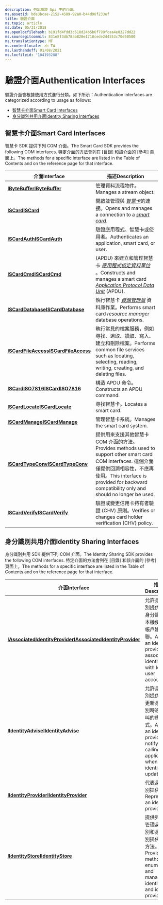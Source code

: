 ```yaml
---
description: 列出驗證 Api 中的介面。
ms.assetid: bde3bcae-2152-4589-92a0-b44d98f233ef
title: 驗證介面
ms.topic: article
ms.date: 05/31/2018
ms.openlocfilehash: b101fd4fdd3c518d24b5b6f798fcaa4e0327dd22
ms.sourcegitcommit: 831e8f3db78ab820e1710cede244553c70e50500
ms.translationtype: MT
ms.contentlocale: zh-TW
ms.lasthandoff: 01/08/2021
ms.locfileid: "104193288"
---
```

# <a name="authentication-interfaces"></a><span data-ttu-id="8481b-103">驗證介面</span><span class="sxs-lookup"><span data-stu-id="8481b-103">Authentication Interfaces</span></span>

<span data-ttu-id="8481b-104">驗證介面會根據使用方式進行分類，如下所示：</span><span class="sxs-lookup"><span data-stu-id="8481b-104">Authentication interfaces are categorized according to usage as follows:</span></span>

-   [<span data-ttu-id="8481b-105">智慧卡介面</span><span class="sxs-lookup"><span data-stu-id="8481b-105">Smart Card Interfaces</span></span>](#smart-card-interfaces)
-   [<span data-ttu-id="8481b-106">身分識別共用介面</span><span class="sxs-lookup"><span data-stu-id="8481b-106">Identity Sharing Interfaces</span></span>](#identity-sharing-interfaces)

## <a name="smart-card-interfaces"></a><span data-ttu-id="8481b-107">智慧卡介面</span><span class="sxs-lookup"><span data-stu-id="8481b-107">Smart Card Interfaces</span></span>

<span data-ttu-id="8481b-108">智慧卡 SDK 提供下列 COM 介面。</span><span class="sxs-lookup"><span data-stu-id="8481b-108">The Smart Card SDK provides the following COM interfaces.</span></span> <span data-ttu-id="8481b-109">特定介面的方法會列在 [目錄] 和該介面的 [參考] 頁面上。</span><span class="sxs-lookup"><span data-stu-id="8481b-109">The methods for a specific interface are listed in the Table of Contents and on the reference page for that interface.</span></span>



| <span data-ttu-id="8481b-110">介面</span><span class="sxs-lookup"><span data-stu-id="8481b-110">Interface</span></span>                                    | <span data-ttu-id="8481b-111">描述</span><span class="sxs-lookup"><span data-stu-id="8481b-111">Description</span></span>                                                                                                                                                                              |
|----------------------------------------------|------------------------------------------------------------------------------------------------------------------------------------------------------------------------------------------|
| [<span data-ttu-id="8481b-112">**IByteBuffer**</span><span class="sxs-lookup"><span data-stu-id="8481b-112">**IByteBuffer**</span></span>](ibytebuffer.md)           | <span data-ttu-id="8481b-113">管理資料流程物件。</span><span class="sxs-lookup"><span data-stu-id="8481b-113">Manages a stream object.</span></span>                                                                                                                                                                 |
| [<span data-ttu-id="8481b-114">**ISCard**</span><span class="sxs-lookup"><span data-stu-id="8481b-114">**ISCard**</span></span>](iscard.md)                     | <span data-ttu-id="8481b-115">開啟並管理與 [*智慧卡*](/windows/desktop/SecGloss/s-gly)的連接。</span><span class="sxs-lookup"><span data-stu-id="8481b-115">Opens and manages a connection to a [*smart card*](/windows/desktop/SecGloss/s-gly).</span></span>                                                                    |
| [<span data-ttu-id="8481b-116">**ISCardAuth**</span><span class="sxs-lookup"><span data-stu-id="8481b-116">**ISCardAuth**</span></span>](iscardauth.md)             | <span data-ttu-id="8481b-117">驗證應用程式、智慧卡或使用者。</span><span class="sxs-lookup"><span data-stu-id="8481b-117">Authenticates an application, smart card, or user.</span></span>                                                                                                                                       |
| [<span data-ttu-id="8481b-118">**ISCardCmd**</span><span class="sxs-lookup"><span data-stu-id="8481b-118">**ISCardCmd**</span></span>](iscardcmd.md)               | <span data-ttu-id="8481b-119"> (APDU) 來建立和管理智慧卡 [*應用程式協定資料單位*](/windows/desktop/SecGloss/a-gly) 。</span><span class="sxs-lookup"><span data-stu-id="8481b-119">Constructs and manages a smart card [*Application Protocol Data Unit*](/windows/desktop/SecGloss/a-gly) (APDU).</span></span> |
| [<span data-ttu-id="8481b-120">**ISCardDatabase**</span><span class="sxs-lookup"><span data-stu-id="8481b-120">**ISCardDatabase**</span></span>](iscarddatabase.md)     | <span data-ttu-id="8481b-121">執行智慧卡 [*資源管理員*](/windows/desktop/SecGloss/r-gly) 資料庫作業。</span><span class="sxs-lookup"><span data-stu-id="8481b-121">Performs smart card [*resource manager*](/windows/desktop/SecGloss/r-gly) database operations.</span></span>                                              |
| [<span data-ttu-id="8481b-122">**ISCardFileAccess**</span><span class="sxs-lookup"><span data-stu-id="8481b-122">**ISCardFileAccess**</span></span>](iscardfileaccess.md) | <span data-ttu-id="8481b-123">執行常見的檔案服務，例如尋找、選取、讀取、寫入、建立和刪除檔案。</span><span class="sxs-lookup"><span data-stu-id="8481b-123">Performs common file services such as locating, selecting, reading, writing, creating, and deleting files.</span></span>                                                                               |
| [<span data-ttu-id="8481b-124">**ISCardISO7816**</span><span class="sxs-lookup"><span data-stu-id="8481b-124">**ISCardISO7816**</span></span>](iscardiso7816.md)       | <span data-ttu-id="8481b-125">構造 APDU 命令。</span><span class="sxs-lookup"><span data-stu-id="8481b-125">Constructs an APDU command.</span></span>                                                                                                                                                              |
| [<span data-ttu-id="8481b-126">**ISCardLocate**</span><span class="sxs-lookup"><span data-stu-id="8481b-126">**ISCardLocate**</span></span>](iscardlocate.md)         | <span data-ttu-id="8481b-127">尋找智慧卡。</span><span class="sxs-lookup"><span data-stu-id="8481b-127">Locates a smart card.</span></span>                                                                                                                                                                    |
| [<span data-ttu-id="8481b-128">**ISCardManage**</span><span class="sxs-lookup"><span data-stu-id="8481b-128">**ISCardManage**</span></span>](iscardmanage.md)         | <span data-ttu-id="8481b-129">管理智慧卡系統。</span><span class="sxs-lookup"><span data-stu-id="8481b-129">Manages the smart card system.</span></span>                                                                                                                                                           |
| [<span data-ttu-id="8481b-130">**ISCardTypeConv**</span><span class="sxs-lookup"><span data-stu-id="8481b-130">**ISCardTypeConv**</span></span>](iscardtypeconv.md)     | <span data-ttu-id="8481b-131">提供用來支援其他智慧卡 COM 介面的方法。</span><span class="sxs-lookup"><span data-stu-id="8481b-131">Provides methods used to support other smart card COM interfaces.</span></span> <span data-ttu-id="8481b-132">這個介面僅提供回溯相容性，不應再使用。</span><span class="sxs-lookup"><span data-stu-id="8481b-132">This interface is provided for backward compatibility only and should no longer be used.</span></span>                               |
| [<span data-ttu-id="8481b-133">**ISCardVerify**</span><span class="sxs-lookup"><span data-stu-id="8481b-133">**ISCardVerify**</span></span>](iscardverify.md)         | <span data-ttu-id="8481b-134">驗證或變更信用卡持有者驗證 (CHV) 原則。</span><span class="sxs-lookup"><span data-stu-id="8481b-134">Verifies or changes card holder verification (CHV) policy.</span></span>                                                                                                                               |



 

## <a name="identity-sharing-interfaces"></a><span data-ttu-id="8481b-135">身分識別共用介面</span><span class="sxs-lookup"><span data-stu-id="8481b-135">Identity Sharing Interfaces</span></span>

<span data-ttu-id="8481b-136">身分識別共用 SDK 提供下列 COM 介面。</span><span class="sxs-lookup"><span data-stu-id="8481b-136">The Identity Sharing SDK provides the following COM interfaces.</span></span> <span data-ttu-id="8481b-137">特定介面的方法會列在 [目錄] 和該介面的 [參考] 頁面上。</span><span class="sxs-lookup"><span data-stu-id="8481b-137">The methods for a specific interface are listed in the Table of Contents and on the reference page for that interface.</span></span>



| <span data-ttu-id="8481b-138">介面</span><span class="sxs-lookup"><span data-stu-id="8481b-138">Interface</span></span>                                                          | <span data-ttu-id="8481b-139">描述</span><span class="sxs-lookup"><span data-stu-id="8481b-139">Description</span></span>                                                                              |
|--------------------------------------------------------------------|------------------------------------------------------------------------------------------|
| [<span data-ttu-id="8481b-140">**IAssociatedIdentityProvider**</span><span class="sxs-lookup"><span data-stu-id="8481b-140">**IAssociatedIdentityProvider**</span></span>](/windows/desktop/api/IdentityProvider/nn-identityprovider-iassociatedidentityprovider) | <span data-ttu-id="8481b-141">允許身分識別提供者將身分識別與本機使用者帳戶建立關聯。</span><span class="sxs-lookup"><span data-stu-id="8481b-141">Allows an identity provider to associate identities with local user accounts.</span></span>            |
| [<span data-ttu-id="8481b-142">**IIdentityAdvise**</span><span class="sxs-lookup"><span data-stu-id="8481b-142">**IIdentityAdvise**</span></span>](/windows/desktop/api/IdentityProvider/nn-identityprovider-iidentityadvise)                         | <span data-ttu-id="8481b-143">允許身分識別提供者在更新身分識別時通知呼叫的應用程式。</span><span class="sxs-lookup"><span data-stu-id="8481b-143">Allows an identity provider to notify a calling application when an identity is updated.</span></span> |
| [<span data-ttu-id="8481b-144">**IIdentityProvider**</span><span class="sxs-lookup"><span data-stu-id="8481b-144">**IIdentityProvider**</span></span>](/windows/desktop/api/Identityprovider/nn-identityprovider-iidentityprovider)                     | <span data-ttu-id="8481b-145">代表身分識別提供者。</span><span class="sxs-lookup"><span data-stu-id="8481b-145">Represents an identity provider.</span></span>                                                         |
| [<span data-ttu-id="8481b-146">**IIdentityStore**</span><span class="sxs-lookup"><span data-stu-id="8481b-146">**IIdentityStore**</span></span>](/windows/desktop/api/Identitystore/nn-identitystore-iidentitystore)                           | <span data-ttu-id="8481b-147">提供列舉和管理身分識別和身分識別提供者的方法。</span><span class="sxs-lookup"><span data-stu-id="8481b-147">Provides methods to enumerate and manage identities and identity providers.</span></span>              |



 

 

 
